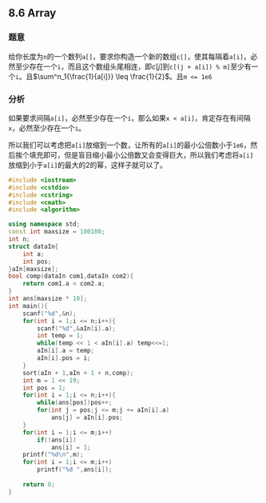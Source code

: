## 8.6 Array

### 题意

给你长度为`n`的一个数列`a[]`，要求你构造一个新的数组`c[]`，使其每隔着`a[i]`，必然至少存在一个`i`，而且这个数组头尾相连，即$c[j]$到`c[(j + a[i]) % m]`至少有一个`i`。且$\sum^n_1{\frac{1}{a[i]}} \leq \frac{1}{2}$。且`m <= 1e6`

### 分析

如果要求间隔`a[i]`，必然至少存在一个`i`，那么如果`x < a[i]`，肯定存在有间隔`x`，必然至少存在一个`i`。

所以我们可以考虑把`a[i]`放缩到一个数，让所有的`a[i]`的最小公倍数小于`1e6`，然后挨个填充即可，但是盲目缩小最小公倍数又会变得巨大，所以我们考虑将`a[i]`放缩到小于`a[i]`的最大的2的幂，这样子就可以了。

```C++
#include <iostream>
#include <cstdio>
#include <cstring>
#include <cmath>
#include <algorithm>

using namespace std;
const int maxsize = 100100;
int n;
struct dataIn{
	int a;
	int pos;
}aIn[maxsize];
bool comp(dataIn com1,dataIn com2){
	return com1.a < com2.a;
}
int ans[maxsize * 10];
int main(){
	scanf("%d",&n);
	for(int i = 1;i <= n;i++){
		scanf("%d",&aIn[i].a);
		int temp = 1;
		while(temp << 1 < aIn[i].a) temp<<=1;
		aIn[i].a = temp;
		aIn[i].pos = i;
	}
	sort(aIn + 1,aIn + 1 + n,comp);
	int m = 1 << 19;
	int pos = 1;
	for(int i = 1;i <= n;i++){
		while(ans[pos])pos++;
		for(int j = pos;j <= m;j += aIn[i].a)
			ans[j] = aIn[i].pos;
	}
	for(int i = 1;i <= m;i++)
		if(!ans[i])
			ans[i] = 1;
	printf("%d\n",m);
	for(int i = 1;i <= m;i++)
		printf("%d ",ans[i]);
	
	return 0;
}
```
